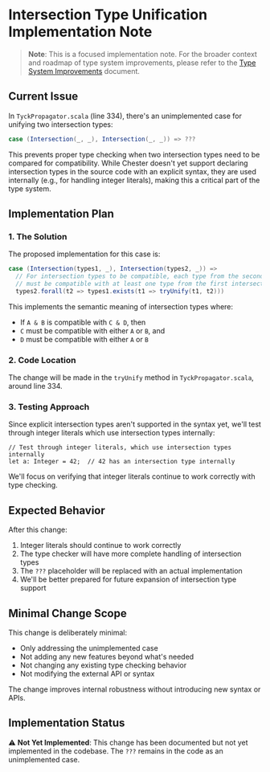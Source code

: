 # Intersection Type Unification Implementation Note

> **Note**: This is a focused implementation note. For the broader context and roadmap of type system improvements, please refer to the [Type System Improvements](type-system-improvements.md) document.

## Current Issue

In `TyckPropagator.scala` (line 334), there's an unimplemented case for unifying two intersection types:

```scala
case (Intersection(_, _), Intersection(_, _)) => ???
```

This prevents proper type checking when two intersection types need to be compared for compatibility. While Chester doesn't yet support declaring intersection types in the source code with an explicit syntax, they are used internally (e.g., for handling integer literals), making this a critical part of the type system.

## Implementation Plan

### 1. The Solution

The proposed implementation for this case is:

```scala
case (Intersection(types1, _), Intersection(types2, _)) =>
  // For intersection types to be compatible, each type from the second intersection
  // must be compatible with at least one type from the first intersection
  types2.forall(t2 => types1.exists(t1 => tryUnify(t1, t2)))
```

This implements the semantic meaning of intersection types where:
- If `A & B` is compatible with `C & D`, then
- `C` must be compatible with either `A` or `B`, and
- `D` must be compatible with either `A` or `B`

### 2. Code Location

The change will be made in the `tryUnify` method in `TyckPropagator.scala`, around line 334.

### 3. Testing Approach

Since explicit intersection types aren't supported in the syntax yet, we'll test through integer literals which use intersection types internally:

```chester
// Test through integer literals, which use intersection types internally
let a: Integer = 42;  // 42 has an intersection type internally
```

We'll focus on verifying that integer literals continue to work correctly with type checking.

## Expected Behavior

After this change:
1. Integer literals should continue to work correctly
2. The type checker will have more complete handling of intersection types
3. The `???` placeholder will be replaced with an actual implementation
4. We'll be better prepared for future expansion of intersection type support

## Minimal Change Scope

This change is deliberately minimal:
- Only addressing the unimplemented case
- Not adding any new features beyond what's needed
- Not changing any existing type checking behavior
- Not modifying the external API or syntax

The change improves internal robustness without introducing new syntax or APIs.

## Implementation Status

⚠️ **Not Yet Implemented**: This change has been documented but not yet implemented in the codebase. The `???` remains in the code as an unimplemented case. 